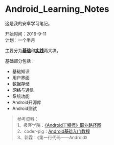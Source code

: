 # Android_Learning_Notes

这是我的安卓学习笔记。


开始时间：2016-9-11     
计划：一个半月

主要分为[**基础**](https://github.com/52fhy/Android_Learning_Notes/tree/master/notes/basic)和[**实践**](https://github.com/52fhy/Android_Learning_Notes/tree/master/notes/practice)两大块。

基础部分包括：

- 基础知识
- 用户界面
- 数据存储
- 网络与通信
- 系统功能  
- Android开源库 
- Android测试 
 

>参考资料：  
1、极客学院：[《Android工程师》职业路径图](http://ke.jikexueyuan.com/zhiye/android/)  
2、coder-pig：[Android基础入门教程](http://blog.csdn.net/coder_pig/article/details/50000773)  
3、郭霖：《第一行代码——Android》  
